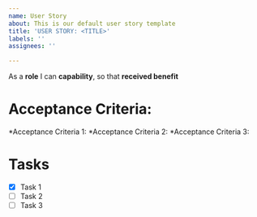 ```yaml
---
name: User Story
about: This is our default user story template
title: 'USER STORY: <TITLE>'
labels: ''
assignees: ''

---
```


As a **role** I can **capability**, so that **received benefit**

# Acceptance Criteria:
*Acceptance Criteria 1:
*Acceptance Criteria 2:
*Acceptance Criteria 3:

# Tasks
- [x] Task 1
- [ ] Task 2
- [ ] Task 3

